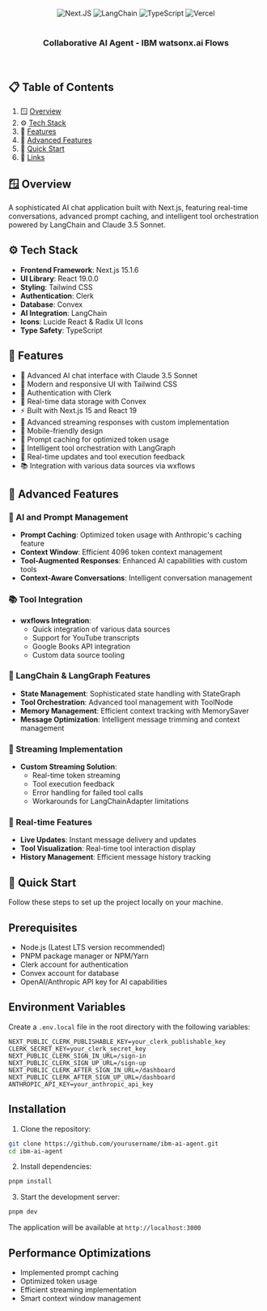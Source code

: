 <div align="center">
    <br />

  <div>
    <img src="https://img.shields.io/badge/next%20js-000000?style=for-the-badge&logo=nextdotjs&logoColor=white" alt="Next.JS" />
    <img src="https://img.shields.io/badge/langchain-1C3C3C?style=for-the-badge&logo=langchain&logoColor=white" alt="LangChain" />
    <img src="https://img.shields.io/badge/TypeScript-007ACC?style=for-the-badge&logo=typescript&logoColor=white" alt="TypeScript" />
    <img src="https://img.shields.io/badge/Vercel-000000?style=for-the-badge&logo=vercel&logoColor=white" alt="Vercel" />
  </div>

  <br />
  <h3 align="center">Collaborative AI Agent - IBM watsonx.ai Flows</h3>
  <br />

</div>

## 📋 <a name="table">Table of Contents</a>

1. 🪟 [Overview](#overview)
2. ⚙️ [Tech Stack](#tech-stack)
3. 🔋 [Features](#features)
4. 🧮 [Advanced Features](#advanced-features)
4. 🤸 [Quick Start](#quick-start)
5. 🔗 [Links](#links)

## <a name="overview">🪟 Overview</a>

A sophisticated AI chat application built with Next.js, featuring real-time conversations, advanced prompt caching, and intelligent tool orchestration powered by LangChain and Claude 3.5 Sonnet.

## <a name="tech-stack">⚙️ Tech Stack</a>

- **Frontend Framework**: Next.js 15.1.6
- **UI Library**: React 19.0.0
- **Styling**: Tailwind CSS
- **Authentication**: Clerk
- **Database**: Convex
- **AI Integration**: LangChain
- **Icons**: Lucide React & Radix UI Icons
- **Type Safety**: TypeScript

## <a name="features">🔋 Features</a>

- 🤖 Advanced AI chat interface with Claude 3.5 Sonnet
- 🎨 Modern and responsive UI with Tailwind CSS
- 🔐 Authentication with Clerk
- 💾 Real-time data storage with Convex
- ⚡ Built with Next.js 15 and React 19
- 🌊 Advanced streaming responses with custom implementation
- 📱 Mobile-friendly design
- 🧠 Prompt caching for optimized token usage
- 🔧 Intelligent tool orchestration with LangGraph
- 🔄 Real-time updates and tool execution feedback
- 📚 Integration with various data sources via wxflows

## <a name="advanced-features">🧮 Advanced Features</a>

### 🤖 AI and Prompt Management

- **Prompt Caching**: Optimized token usage with Anthropic's caching feature
- **Context Window**: Efficient 4096 token context management
- **Tool-Augmented Responses**: Enhanced AI capabilities with custom tools
- **Context-Aware Conversations**: Intelligent conversation management

### 📚 Tool Integration

- **wxflows Integration**:
  - Quick integration of various data sources
  - Support for YouTube transcripts
  - Google Books API integration
  - Custom data source tooling

### 🔧 LangChain & LangGraph Features

- **State Management**: Sophisticated state handling with StateGraph
- **Tool Orchestration**: Advanced tool management with ToolNode
- **Memory Management**: Efficient context tracking with MemorySaver
- **Message Optimization**: Intelligent message trimming and context management

### 🌊 Streaming Implementation

- **Custom Streaming Solution**:
  - Real-time token streaming
  - Tool execution feedback
  - Error handling for failed tool calls
  - Workarounds for LangChainAdapter limitations

### 🔄 Real-time Features

- **Live Updates**: Instant message delivery and updates
- **Tool Visualization**: Real-time tool interaction display
- **History Management**: Efficient message history tracking

## <a name="quick-start">🤸 Quick Start</a>

Follow these steps to set up the project locally on your machine.

## Prerequisites

- Node.js (Latest LTS version recommended)
- PNPM package manager or NPM/Yarn
- Clerk account for authentication
- Convex account for database
- OpenAI/Anthropic API key for AI capabilities

## Environment Variables

Create a `.env.local` file in the root directory with the following variables:

```env
NEXT_PUBLIC_CLERK_PUBLISHABLE_KEY=your_clerk_publishable_key
CLERK_SECRET_KEY=your_clerk_secret_key
NEXT_PUBLIC_CLERK_SIGN_IN_URL=/sign-in
NEXT_PUBLIC_CLERK_SIGN_UP_URL=/sign-up
NEXT_PUBLIC_CLERK_AFTER_SIGN_IN_URL=/dashboard
NEXT_PUBLIC_CLERK_AFTER_SIGN_UP_URL=/dashboard
ANTHROPIC_API_KEY=your_anthropic_api_key
```

## Installation

1. Clone the repository:

```bash
git clone https://github.com/yourusername/ibm-ai-agent.git
cd ibm-ai-agent
```

2. Install dependencies:

```bash
pnpm install
```

3. Start the development server:

```bash
pnpm dev
```

The application will be available at `http://localhost:3000`

## Performance Optimizations

- Implemented prompt caching
- Optimized token usage
- Efficient streaming implementation
- Smart context window management